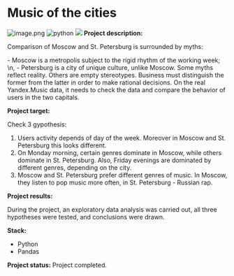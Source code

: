 # Music of the cities
![image.png](https://images-wixmp-ed30a86b8c4ca887773594c2.wixmp.com/f/2780767c-1e4e-4a64-af2b-1f5fa8e7b082/dczq3sn-4ee0f4f6-bc09-41d7-aa06-a6765ded1cd1.png/v1/fit/w_414,h_233,q_70,strp/outrun_grip_by_kvacm_dczq3sn-414w.jpg?token=eyJ0eXAiOiJKV1QiLCJhbGciOiJIUzI1NiJ9.eyJzdWIiOiJ1cm46YXBwOjdlMGQxODg5ODIyNjQzNzNhNWYwZDQxNWVhMGQyNmUwIiwiaXNzIjoidXJuOmFwcDo3ZTBkMTg4OTgyMjY0MzczYTVmMGQ0MTVlYTBkMjZlMCIsIm9iaiI6W1t7ImhlaWdodCI6Ijw9NzIxIiwicGF0aCI6IlwvZlwvMjc4MDc2N2MtMWU0ZS00YTY0LWFmMmItMWY1ZmE4ZTdiMDgyXC9kY3pxM3NuLTRlZTBmNGY2LWJjMDktNDFkNy1hYTA2LWE2NzY1ZGVkMWNkMS5wbmciLCJ3aWR0aCI6Ijw9MTI4MCJ9XV0sImF1ZCI6WyJ1cm46c2VydmljZTppbWFnZS5vcGVyYXRpb25zIl19.CAEP7wyyQapndnLAwLEBBSRVEnT_ivjM__6T2pLfbUc)
![python](https://img.shields.io/badge/Python-3.9-blue)
<img src="https://img.shields.io/badge/Pandas-DarkSlateGray?style=flat&logo=pandas&logoColor=ЦВЕТ ЛОГОТИПА"/>
**Project description:**

Comparison of Moscow and St. Petersburg is surrounded by myths:

\- Moscow is a metropolis subject to the rigid rhythm of the working week; \n,
\- Petersburg is a city of unique culture, unlike Moscow.
Some myths reflect reality. Others are empty stereotypes. Business must distinguish the former from the latter in order to make rational decisions. On the real Yandex.Music data, it needs to check the data and compare the behavior of users in the two capitals.
     
**Project target:** 

Check 3 gypothesis:
1. Users activity depends of day of the week. Moreover in Moscow and St. Petersburg this looks different.
2. On Monday morning, certain genres dominate in Moscow, while others dominate in St. Petersburg. Also, Friday evenings are dominated by different genres, depending on the city.
3. Moscow and St. Petersburg prefer different genres of music. In Moscow, they listen to pop music more often, in St. Petersburg - Russian rap.

**Project results:**

During the project, an exploratory data analysis was carried out, all three hypotheses were tested, and conclusions were drawn.

**Stack:**

- Python 
- Pandas

**Project status:** Project completed.
